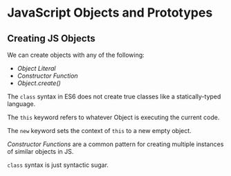 # JavaScript Objects and Prototypes

## Creating JS Objects

We can create objects with any of the following:

- _Object Literal_
- _Constructor Function_
- _Object.create()_

The `class` syntax in ES6 does not create true classes like
a statically-typed language.

The `this` keyword refers to whatever Object is executing
the current code.

The `new` keyword sets the context of `this` to a new empty object.

_Constructor Functions_ are a common pattern for creating
multiple instances of similar objects in JS.

`class` syntax is just syntactic sugar.